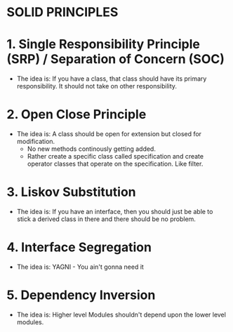 # SOLID PRINCIPLES

# 1. Single Responsibility Principle (SRP) / Separation of Concern (SOC)
- The idea is:
    If you have a class, that class should have its primary responsibility. It should not take on other responsibility.

# 2. Open Close Principle
- The idea is:
    A class should be open for extension but closed for modification.
    - No new methods continously getting added.
    - Rather create a specific class called specification and
        create operator classes that operate on the specification. Like filter.

# 3. Liskov Substitution
- The idea is:
    If you have an interface, then you should just be able to stick
    a derived class in there and there should be no problem.

# 4. Interface Segregation
- The idea is:
    YAGNI - You ain't gonna need it

# 5. Dependency Inversion
- The idea is:
    Higher level Modules shouldn't depend upon the lower level modules.
